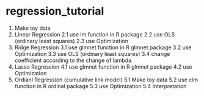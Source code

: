 # regression_tutorial

1. Make toy data
2. Linear Regression
    	2.1 use lm function in R package
    	2.2 use OLS (ordinary least squares)
    	2.3 use Optimization
3. Ridge Regression
  	3.1 use glmnet function in R glmnet package
  	3.2 use Optimization
  	3.3 use OLS (ordinary least squares)
  	3.4 change coefficient according to the change of lambda
4. Lasso Regression
  	4.1 use glmnet function in R glmnet package
  	4.2 use Optimization
5. Ordianl Regression (cumulative link model)
	5.1 Make toy data
	5.2 use clm function in R ordinal package 
	5.3 use Optimization
  	5.4 Interpretation
